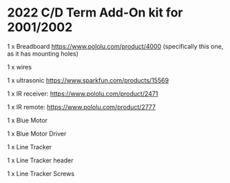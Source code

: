 # 2022 C/D Term Add-On kit for 2001/2002

  1 x Breadboard https://www.pololu.com/product/4000 (specifically this one, as it has mounting holes)
  
  1 x wires
  
  1 x ultrasonic https://www.sparkfun.com/products/15569
  
  1 x IR receiver: https://www.pololu.com/product/2471 

  1 x IR remote: https://www.pololu.com/product/2777
  
  1 x Blue Motor
  
  1 x Blue Motor Driver
  
  1 x Line Tracker
  
  1 x Line Tracker header
  
  1 x Line Tracker Screws
